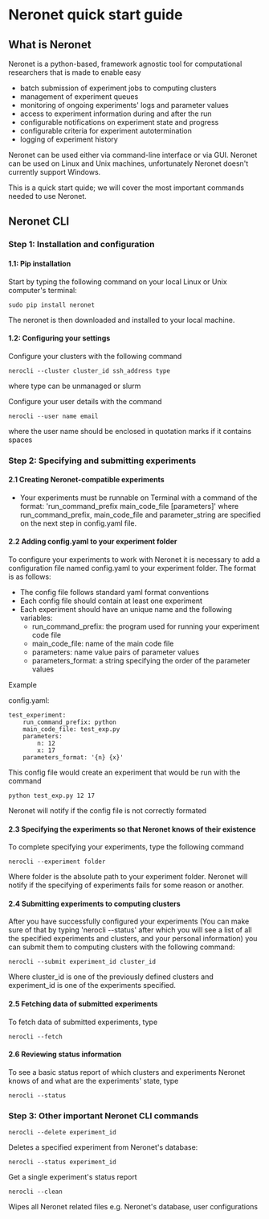 # Neronet quick start guide

## What is Neronet

Neronet is a python-based, framework agnostic tool for computational researchers 
that is made to enable easy

- batch submission of experiment jobs to computing clusters
- management of experiment queues
- monitoring of ongoing experiments' logs and parameter values
- access to experiment information during and after the run
- configurable notifications on experiment state and progress
- configurable criteria for experiment autotermination
- logging of experiment history

Neronet can be used either via command-line interface or via GUI. Neronet can be 
used on Linux and Unix machines, unfortunately Neronet doesn't currently support 
Windows.

This is a quick start quide; we will cover the most important commands needed to use Neronet.

## Neronet CLI

### Step 1: Installation and configuration

#### 1.1: Pip installation

Start by typing the following command on your local Linux or Unix computer's 
terminal:

```
sudo pip install neronet
```

The neronet is then downloaded and installed to your local machine.

#### 1.2: Configuring your settings

Configure your clusters with the following command
```
nerocli --cluster cluster_id ssh_address type
```
where type can be unmanaged or slurm

Configure your user details with the command
```
nerocli --user name email
```
where the user name should be enclosed in quotation marks if it contains
spaces

### Step 2: Specifying and submitting experiments

#### 2.1 Creating Neronet-compatible experiments

- Your experiments must be runnable on Terminal with a command of the format:
  'run_command_prefix main_code_file [parameters]' where run_command_prefix, 
  main_code_file and parameter_string are specified on the next step in config.yaml
  file.

#### 2.2 Adding config.yaml to your experiment folder

To configure your experiments to work with Neronet it is necessary to add 
a configuration file named config.yaml to your experiment folder. The format is
as follows:

- The config file follows standard yaml format conventions
- Each config file should contain at least one experiment
- Each experiment should have an unique name and the following variables:
    - run_command_prefix: the program used for running your experiment code
      file
    - main_code_file: name of the main code file
    - parameters: name value pairs of parameter values
    - parameters_format: a string specifying the order of the parameter values

Example

config.yaml:
```
test_experiment:
    run_command_prefix: python
    main_code_file: test_exp.py
    parameters:
        n: 12
        x: 17
    parameters_format: '{n} {x}'
```

This config file would create an experiment that would be run with the command
```
python test_exp.py 12 17
```

Neronet will notify if the config file is not correctly formated

#### 2.3 Specifying the experiments so that Neronet knows of their existence

To complete specifying your experiments, type the following command

```
nerocli --experiment folder
```

Where folder is the absolute path to your experiment folder. Neronet will notify
if the specifying of experiments fails for some reason or another.

#### 2.4 Submitting experiments to computing clusters

After you have successfully configured your experiments (You can make sure of
that by typing 'nerocli --status' after which you will see a list of all the
specified experiments and clusters, and your personal information) you can submit
them to computing clusters with the following command:

```
nerocli --submit experiment_id cluster_id
```

Where cluster_id is one of the previously defined clusters and experiment_id 
is one of the experiments specified.

#### 2.5 Fetching data of submitted experiments

To fetch data of submitted experiments, type
```
nerocli --fetch
```

#### 2.6 Reviewing status information

To see a basic status report of which clusters and experiments Neronet knows of
and what are the experiments' state, type
```
nerocli --status
```

### Step 3: Other important Neronet CLI commands

```
nerocli --delete experiment_id
```
Deletes a specified experiment from Neronet's database:

```
nerocli --status experiment_id
```
Get a single experiment's status report

```
nerocli --clean
```

Wipes all Neronet related files e.g. Neronet's database, user configurations
